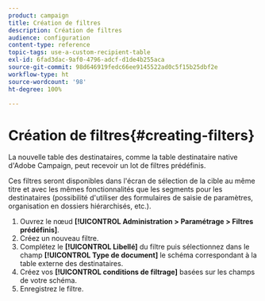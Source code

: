 ```yaml
---
product: campaign
title: Création de filtres
description: Création de filtres
audience: configuration
content-type: reference
topic-tags: use-a-custom-recipient-table
exl-id: 6fad3dac-9af0-4796-adcf-d1de4b255aca
source-git-commit: 98d646919fedc66ee9145522ad0c5f15b25dbf2e
workflow-type: ht
source-wordcount: '98'
ht-degree: 100%

---
```


# Création de filtres{#creating-filters}

La nouvelle table des destinataires, comme la table destinataire native d&#39;Adobe Campaign, peut recevoir un lot de filtres prédéfinis.

Ces filtres seront disponibles dans l&#39;écran de sélection de la cible au même titre et avec les mêmes fonctionnalités que les segments pour les destinataires (possibilité d&#39;utiliser des formulaires de saisie de paramètres, organisation en dossiers hiérarchisés, etc.).

1. Ouvrez le nœud **[!UICONTROL Administration > Paramétrage > Filtres prédéfinis]**.
1. Créez un nouveau filtre.
1. Complétez le **[!UICONTROL Libellé]** du filtre puis sélectionnez dans le champ **[!UICONTROL Type de document]** le schéma correspondant à la table externe des destinataires.
1. Créez vos **[!UICONTROL conditions de filtrage]** basées sur les champs de votre schéma.
1. Enregistrez le filtre.

